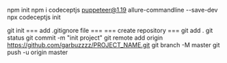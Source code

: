 npm init
npm i codeceptjs puppeteer@1.19 allure-commandline --save-dev
npx codeceptjs init

git init
=== add .gitignore file ===
=== create repository ===
git add . 
git status
git commit -m "init project"
git remote add origin https://github.com/garbuzzzz/PROJECT_NAME.git
git branch -M master
git push -u origin master
